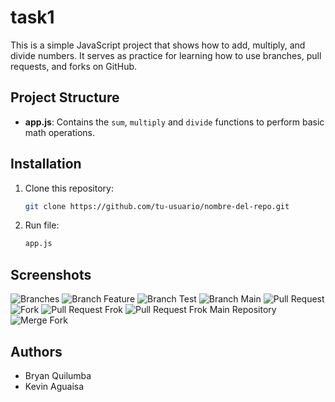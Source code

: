 # task1

This is a simple JavaScript project that shows how to add, multiply, and divide numbers. It serves as practice for learning how to use branches, pull requests, and forks on GitHub.

## Project Structure
- **app.js**: Contains the `sum`, `multiply` and `divide` functions to perform basic math operations.

## Installation
1. Clone this repository:
   ```bash
   git clone https://github.com/tu-usuario/nombre-del-repo.git


2. Run file:
   ```bash
   app.js

## Screenshots

![Branches](evidence\branches.png)
![Branch Feature](evidence\branch-feature.jpg)
![Branch Test](evidence\branch-test.jpg)
![Branch Main](evidence\branch-main.jpg)
![Pull Request](evidence\pull-request.jpg)
![Fork](evidence\fork.jpg)
![Pull Request Frok](evidence/pull-request-fork-2.jpg)
![Pull Request Frok Main Repository](evidence\pull-request-fork-1.jpg)
![Merge Fork](evidence\merge-fork.jpg)

## Authors
- Bryan Quilumba
- Kevin Aguaisa